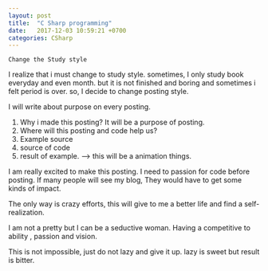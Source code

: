 ```yaml
---
layout: post
title:  "C Sharp programming"
date:   2017-12-03 10:59:21 +0700
categories: CSharp
---
```

`Change the Study style`

I realize that i must change to study style.
sometimes, I only study book everyday and even month.
but it is not finished and boring and sometimes i felt period is over.
so, I decide to change posting style.

I will write about purpose on every posting.
1. Why i made this posting? It will be a purpose of posting.
2. Where will this posting and code help us?
3. Example source
4. source of code
5. result of example. --> this will be a animation things.

I am really excited to make this posting.
I need to passion for code before posting. If many people will see my blog, They would have to get some kinds of impact.

The only way is crazy efforts, this will give to me a better life and find a self-realization.

I am not a pretty but I can be a seductive woman. Having a competitive to ability , passion and vision.

This is not impossible, just do not lazy and give it up.
lazy is sweet but result is bitter.
